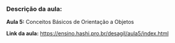 ### Descrição da aula:

**Aula 5:** Conceitos Básicos de Orientação a Objetos

**Link da aula:** https://ensino.hashi.pro.br/desagil/aula5/index.html
